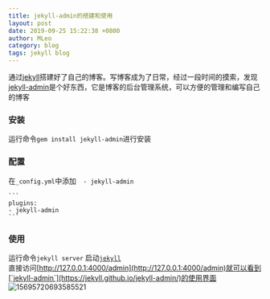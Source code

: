 ```yaml
---
title: jekyll-admin的搭建和使用
layout: post
date: 2019-09-25 15:22:38 +0800
author: MLeo
category: blog
tags: jekyll blog
---
```


通过[jekyll](https://jekyllrb.com/)搭建好了自己的博客。写博客成为了日常，经过一段时间的摸索，发现[jekyll-admin](https://jekyll.github.io/jekyll-admin/)是个好东西，它是博客的后台管理系统，可以方便的管理和编写自己的博客

### 安装
运行命令`gem install jekyll-admin`进行安装

### 配置
在`_config.yml`中添加`  - jekyll-admin`  

    ```
    plugins:
    - jekyll-admin
    ```

### 使用
运行命令`jekyll server` 启动[`jekyll`](https://jekyllrb.com/)  
直接访问[http://127.0.0.1:4000/admin](http://127.0.0.1:4000/admin)就可以看到[`jekyll-admin`](https://jekyll.github.io/jekyll-admin/)的使用界面  
![15695720693585521](http://images.ichochy.com/15695720693585521.png)






